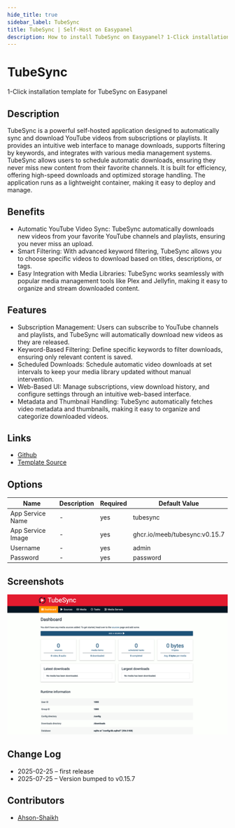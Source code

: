 ```yaml
---
hide_title: true
sidebar_label: TubeSync
title: TubeSync | Self-Host on Easypanel
description: How to install TubeSync on Easypanel? 1-Click installation template for TubeSync on Easypanel
---
```


<!-- generated -->

# TubeSync

1-Click installation template for TubeSync on Easypanel

## Description

TubeSync is a powerful self-hosted application designed to automatically sync and download YouTube videos from subscriptions or playlists. It provides an intuitive web interface to manage downloads, supports filtering by keywords, and integrates with various media management systems. TubeSync allows users to schedule automatic downloads, ensuring they never miss new content from their favorite channels. It is built for efficiency, offering high-speed downloads and optimized storage handling. The application runs as a lightweight container, making it easy to deploy and manage.

## Benefits

- Automatic YouTube Video Sync: TubeSync automatically downloads new videos from your favorite YouTube channels and playlists, ensuring you never miss an upload.
- Smart Filtering: With advanced keyword filtering, TubeSync allows you to choose specific videos to download based on titles, descriptions, or tags.
- Easy Integration with Media Libraries: TubeSync works seamlessly with popular media management tools like Plex and Jellyfin, making it easy to organize and stream downloaded content.

## Features

- Subscription Management: Users can subscribe to YouTube channels and playlists, and TubeSync will automatically download new videos as they are released.
- Keyword-Based Filtering: Define specific keywords to filter downloads, ensuring only relevant content is saved.
- Scheduled Downloads: Schedule automatic video downloads at set intervals to keep your media library updated without manual intervention.
- Web-Based UI: Manage subscriptions, view download history, and configure settings through an intuitive web-based interface.
- Metadata and Thumbnail Handling: TubeSync automatically fetches video metadata and thumbnails, making it easy to organize and categorize downloaded videos.

## Links

- [Github](https://github.com/meeb/tubesync)
- [Template Source](https://github.com/easypanel-io/templates/tree/main/templates/tubesync)

## Options

Name | Description | Required | Default Value
-|-|-|-
App Service Name | - | yes | tubesync
App Service Image | - | yes | ghcr.io/meeb/tubesync:v0.15.7
Username | - | yes | admin
Password | - | yes | password

## Screenshots

![TubeSync Screenshot](./assets/screenshot.png)

## Change Log

- 2025-02-25 – first release
- 2025-07-25 – Version bumped to v0.15.7

## Contributors

- [Ahson-Shaikh](https://github.com/Ahson-Shaikh)
